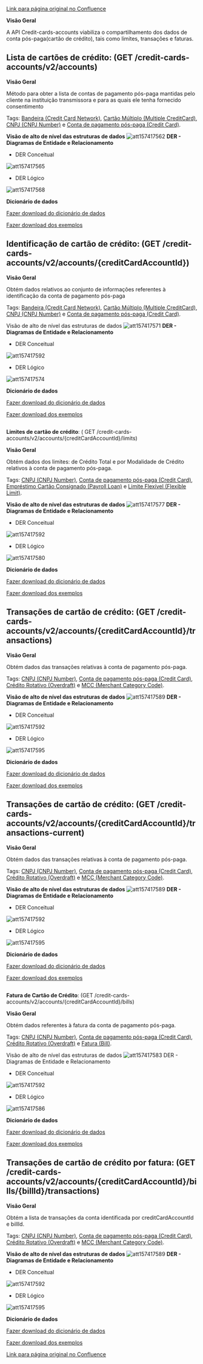 [Link para página original no Confluence](https://openfinancebrasil.atlassian.net/wiki/spaces/OF/pages/157417507)

**Visão Geral**

A API Credit-cards-accounts viabiliza o compartilhamento dos dados de conta pós-paga(cartão de crédito), tais como limites, transações e faturas.

## **Lista de cartões de crédito:** (GET /credit-cards-accounts/v2/accounts)

**Visão Geral**

Método para obter a lista de contas de pagamento pós-paga mantidas pelo cliente na instituição transmissora e para as quais ele tenha fornecido consentimento

Tags: [Bandeira (Credit Card Network)](https://openfinancebrasil.atlassian.net/wiki/spaces/OF/pages/17379230/Gloss+rio#Bandeira-%28Credit-Card-Network%29), [Cartão Múltiplo (Multiple CreditCard)](https://openfinancebrasil.atlassian.net/wiki/spaces/OF/pages/17379230/Gloss+rio#Cart%C3%A3o-M%C3%BAltiplo-%28Multiple-CreditCard%29), [CNPJ (CNPJ Number)](https://openfinancebrasil.atlassian.net/wiki/spaces/OF/pages/17379230/Gloss+rio#CNPJ-%28CNPJ-Number%29) e [Conta de pagamento pós-paga (Credit Card)](https://openfinancebrasil.atlassian.net/wiki/spaces/OF/pages/17379230/Gloss+rio#Conta-de-Pagamento-P%C3%B3s-paga-%28Credit-Card%29).

**Visão de alto de nível das estruturas de dados**
![att157417562](Informa%c3%a7%c3%b5es%20Gerais%20-%20Cart%c3%a3o%20de%20Cr%c3%a9dito%20-%20v2.1.0-rc.1/attachments/TLD_CreditCardAccount_List-f5ed7649.png)
**DER - Diagramas de Entidade e Relacionamento**

- DER Conceitual

![att157417565](Informa%c3%a7%c3%b5es%20Gerais%20-%20Cart%c3%a3o%20de%20Cr%c3%a9dito%20-%20v2.1.0-rc.1/attachments/DER_CreditCardAccount_List_Conceitual-0e6048e1.png)

- DER Lógico

![att157417568](Informa%c3%a7%c3%b5es%20Gerais%20-%20Cart%c3%a3o%20de%20Cr%c3%a9dito%20-%20v2.1.0-rc.1/attachments/DER_CreditCardAccount_List_Logico-e2ca0183.png)

**Dicionário de dados**

[Fazer download do dicionário de dados](https://openbanking-brasil.github.io/openapi/dictionary/creditCardsGetAccounts_v2.csv)

[Fazer download dos exemplos](https://openfinancebrasil.atlassian.net/wiki/download/attachments/9863186/accounts.csv?api=v2&amp;download=true)

## **Identificação de cartão de crédito**: (GET /credit-cards-accounts/v2/accounts/{creditCardAccountId})

**Visão Geral**

Obtém dados relativos ao conjunto de informações referentes à identificação da conta de pagamento pós-paga

Tags: [Bandeira (Credit Card Network)](https://openfinancebrasil.atlassian.net/wiki/spaces/OF/pages/17379230/Gloss+rio#Bandeira-%28Credit-Card-Network%29), [Cartão Múltiplo (Multiple CreditCard)](https://openfinancebrasil.atlassian.net/wiki/spaces/OF/pages/17379230/Gloss+rio#Cart%C3%A3o-M%C3%BAltiplo-%28Multiple-CreditCard%29), [CNPJ (CNPJ Number)](https://openfinancebrasil.atlassian.net/wiki/spaces/OF/pages/17379230/Gloss+rio#CNPJ-%28CNPJ-Number%29) e [Conta de pagamento pós-paga (Credit Card)](https://openfinancebrasil.atlassian.net/wiki/spaces/OF/pages/17379230/Gloss+rio#Conta-de-Pagamento-P%C3%B3s-paga-%28Credit-Card%29).

Visão de alto de nível das estruturas de dados
![att157417571](Informa%c3%a7%c3%b5es%20Gerais%20-%20Cart%c3%a3o%20de%20Cr%c3%a9dito%20-%20v2.1.0-rc.1/attachments/TLD_CreditCardAccount_Identification-a9737a16.png)
**DER - Diagramas de Entidade e Relacionamento**

- DER Conceitual

![att157417592](Informa%c3%a7%c3%b5es%20Gerais%20-%20Cart%c3%a3o%20de%20Cr%c3%a9dito%20-%20v2.1.0-rc.1/attachments/DER_CreditCardAccount-62b49dec.png)

- DER Lógico

![att157417574](Informa%c3%a7%c3%b5es%20Gerais%20-%20Cart%c3%a3o%20de%20Cr%c3%a9dito%20-%20v2.1.0-rc.1/attachments/DER_CreditCardAccount_Identification-c203839a.png)

**Dicionário de dados**

[Fazer download do dicionário de dados](https://openbanking-brasil.github.io/openapi/dictionary/creditCardsGetAccountsCreditCardAccountId_v2.csv)

[Fazer download dos exemplos](https://openfinancebrasil.atlassian.net/wiki/download/attachments/9863186/accounts_creditCardAccountId.csv?api=v2&amp;download=true)

##   
**Limites de cartão de crédito**: ( GET /credit-cards-accounts/v2/accounts/{creditCardAccountId}/limits)

**Visão Geral**

Obtém dados dos limites: de Crédito Total e por Modalidade de Crédito relativos à conta de pagamento pós-paga.

Tags: [CNPJ (CNPJ Number)](https://openfinancebrasil.atlassian.net/wiki/spaces/OF/pages/17379230/Gloss+rio#CNPJ-%28CNPJ-Number%29), [Conta de pagamento pós-paga (Credit Card)](https://openfinancebrasil.atlassian.net/wiki/spaces/OF/pages/17379230/Gloss+rio#Conta-de-Pagamento-P%C3%B3s-paga-%28Credit-Card%29), [Empréstimo Cartão Consignado (Payroll Loan)](https://openfinancebrasil.atlassian.net/wiki/spaces/OF/pages/17379230/Gloss+rio#Empr%C3%A9stimo-Cart%C3%A3o-Consignado-%28Payroll-Loan%29) e [Limite Flexível (Flexible Limit)](https://openfinancebrasil.atlassian.net/wiki/spaces/OF/pages/17379230/Gloss+rio#Limite-Flex%C3%ADvel-%28Flexible-Limit%29).

**Visão de alto de nível das estruturas de dados**
![att157417577](Informa%c3%a7%c3%b5es%20Gerais%20-%20Cart%c3%a3o%20de%20Cr%c3%a9dito%20-%20v2.1.0-rc.1/attachments/TLD_CreditCardAccount_Limits-da0b15b9.png)
**DER - Diagramas de Entidade e Relacionamento**

- DER Conceitual

![att157417592](Informa%c3%a7%c3%b5es%20Gerais%20-%20Cart%c3%a3o%20de%20Cr%c3%a9dito%20-%20v2.1.0-rc.1/attachments/DER_CreditCardAccount-62b49dec.png)

- DER Lógico

![att157417580](Informa%c3%a7%c3%b5es%20Gerais%20-%20Cart%c3%a3o%20de%20Cr%c3%a9dito%20-%20v2.1.0-rc.1/attachments/DER_CreditCardAccount_Limits-a61a5c76.png)

**Dicionário de dados**

[Fazer download do dicionário de dados](https://openbanking-brasil.github.io/openapi/dictionary/creditCardsGetAccountsCreditCardAccountIdLimits_v2.csv)

[Fazer download dos exemplos](https://openfinancebrasil.atlassian.net/wiki/download/attachments/9863186/accounts_creditCardAccountId_limits.csv?api=v2&amp;download=true)

## **Transações de cartão de crédito**: (GET /credit-cards-accounts/v2/accounts/{creditCardAccountId}/transactions)

**Visão Geral**

Obtém dados das transações relativas à conta de pagamento pós-paga.

Tags: [CNPJ (CNPJ Number)](https://openfinancebrasil.atlassian.net/wiki/spaces/OF/pages/17379230/Gloss+rio#CNPJ-%28CNPJ-Number%29), [Conta de pagamento pós-paga (Credit Card)](https://openfinancebrasil.atlassian.net/wiki/spaces/OF/pages/17379230/Gloss+rio#Conta-de-Pagamento-P%C3%B3s-paga-%28Credit-Card%29), [Crédito Rotativo (Overdraft)](https://openfinancebrasil.atlassian.net/wiki/spaces/OF/pages/17379230/Gloss+rio#Cr%C3%A9dito-Rotativo-%28Overdraft%29) e [MCC (Merchant Category Code)](https://openfinancebrasil.atlassian.net/wiki/spaces/OF/pages/17379230/Gloss+rio#MCC-%28Merchant-Category-Code%29).

**Visão de alto de nível das estruturas de dados**
![att157417589](Informa%c3%a7%c3%b5es%20Gerais%20-%20Cart%c3%a3o%20de%20Cr%c3%a9dito%20-%20v2.1.0-rc.1/attachments/TLD_CreditCardAccount_Transactions-30cd2d1e.png)
**DER - Diagramas de Entidade e Relacionamento**

- DER Conceitual

![att157417592](Informa%c3%a7%c3%b5es%20Gerais%20-%20Cart%c3%a3o%20de%20Cr%c3%a9dito%20-%20v2.1.0-rc.1/attachments/DER_CreditCardAccount-62b49dec.png)

- DER Lógico

![att157417595](Informa%c3%a7%c3%b5es%20Gerais%20-%20Cart%c3%a3o%20de%20Cr%c3%a9dito%20-%20v2.1.0-rc.1/attachments/DER_CreditCardAccount_Transactions-3ec790c3.png)

**Dicionário de dados**

[Fazer download do dicionário de dados](https://openbanking-brasil.github.io/openapi/dictionary/creditCardsGetAccountsCreditCardAccountIdTransactions_v2.csv)

[Fazer download dos exemplos](https://openfinancebrasil.atlassian.net/wiki/download/attachments/9863186/accounts_creditCardAccountId_transactions.csv?api=v2&amp;download=true)

## **Transações de cartão de crédito**: (GET /credit-cards-accounts/v2/accounts/{creditCardAccountId}/transactions-current)

**Visão Geral**

Obtém dados das transações relativas à conta de pagamento pós-paga.

Tags: [CNPJ (CNPJ Number)](https://openfinancebrasil.atlassian.net/wiki/spaces/OF/pages/17379230/Gloss+rio#CNPJ-%28CNPJ-Number%29), [Conta de pagamento pós-paga (Credit Card)](https://openfinancebrasil.atlassian.net/wiki/spaces/OF/pages/17379230/Gloss+rio#Conta-de-Pagamento-P%C3%B3s-paga-%28Credit-Card%29), [Crédito Rotativo (Overdraft)](https://openfinancebrasil.atlassian.net/wiki/spaces/OF/pages/17379230/Gloss+rio#Cr%C3%A9dito-Rotativo-%28Overdraft%29) e [MCC (Merchant Category Code)](https://openfinancebrasil.atlassian.net/wiki/spaces/OF/pages/17379230/Gloss+rio#MCC-%28Merchant-Category-Code%29).

**Visão de alto de nível das estruturas de dados**
![att157417589](Informa%c3%a7%c3%b5es%20Gerais%20-%20Cart%c3%a3o%20de%20Cr%c3%a9dito%20-%20v2.1.0-rc.1/attachments/TLD_CreditCardAccount_Transactions-30cd2d1e.png)
**DER - Diagramas de Entidade e Relacionamento**

- DER Conceitual

![att157417592](Informa%c3%a7%c3%b5es%20Gerais%20-%20Cart%c3%a3o%20de%20Cr%c3%a9dito%20-%20v2.1.0-rc.1/attachments/DER_CreditCardAccount-62b49dec.png)

- DER Lógico

![att157417595](Informa%c3%a7%c3%b5es%20Gerais%20-%20Cart%c3%a3o%20de%20Cr%c3%a9dito%20-%20v2.1.0-rc.1/attachments/DER_CreditCardAccount_Transactions-3ec790c3.png)

**Dicionário de dados**

[Fazer download do dicionário de dados](https://openbanking-brasil.github.io/openapi/dictionary/creditCardsGetAccountsCreditCardAccountIdTransactionsCurrent_v2.csv)

[Fazer download dos exemplos](https://openfinancebrasil.atlassian.net/wiki/download/attachments/9863186/accounts_creditCardAccountId_transactions_current.csv?api=v2&amp;download=true)

##   
**Fatura de Cartão de Crédito**: (GET /credit-cards-accounts/v2/accounts/{creditCardAccountId}/bills)

**Visão Geral**

Obtém dados referentes à fatura da conta de pagamento pós-paga.

Tags: [CNPJ (CNPJ Number)](https://openfinancebrasil.atlassian.net/wiki/spaces/OF/pages/17379230/Gloss+rio#CNPJ-%28CNPJ-Number%29), [Conta de pagamento pós-paga (Credit Card)](https://openfinancebrasil.atlassian.net/wiki/spaces/OF/pages/17379230/Gloss+rio#Conta-de-Pagamento-P%C3%B3s-paga-%28Credit-Card%29), [Crédito Rotativo (Overdraft)](https://openfinancebrasil.atlassian.net/wiki/spaces/OF/pages/17379230/Gloss+rio#Cr%C3%A9dito-Rotativo-%28Overdraft%29) e [Fatura (Bill)](https://openfinancebrasil.atlassian.net/wiki/spaces/OF/pages/17379230/Gloss+rio#Fatura-%28Bill%29).

Visão de alto de nível das estruturas de dados
![att157417583](Informa%c3%a7%c3%b5es%20Gerais%20-%20Cart%c3%a3o%20de%20Cr%c3%a9dito%20-%20v2.1.0-rc.1/attachments/TLD_CreditCardAccount_Bill-18fa37a9.png)
DER - Diagramas de Entidade e Relacionamento

- DER Conceitual

![att157417592](Informa%c3%a7%c3%b5es%20Gerais%20-%20Cart%c3%a3o%20de%20Cr%c3%a9dito%20-%20v2.1.0-rc.1/attachments/DER_CreditCardAccount-62b49dec.png)

- DER Lógico

![att157417586](Informa%c3%a7%c3%b5es%20Gerais%20-%20Cart%c3%a3o%20de%20Cr%c3%a9dito%20-%20v2.1.0-rc.1/attachments/DER_CreditCardAccount_Bill-eafe4a52.png)

**Dicionário de dados**

[Fazer download do dicionário de dados](https://openbanking-brasil.github.io/openapi/dictionary/creditCardsGetAccountsCreditCardAccountIdBills_v2.csv)

[Fazer download dos exemplos](https://openfinancebrasil.atlassian.net/wiki/download/attachments/9863186/accounts_creditCardAccountId_bills.csv?api=v2&amp;download=true)

## **Transações de cartão de crédito por fatura**: (GET /credit-cards-accounts/v2/accounts/{creditCardAccountId}/bills/{billId}/transactions)

**Visão Geral**

Obtém a lista de transações da conta identificada por creditCardAccountId e billId.

Tags: [CNPJ (CNPJ Number)](https://openfinancebrasil.atlassian.net/wiki/spaces/OF/pages/17379230/Gloss+rio#CNPJ-%28CNPJ-Number%29), [Conta de pagamento pós-paga (Credit Card)](https://openfinancebrasil.atlassian.net/wiki/spaces/OF/pages/17379230/Gloss+rio#Conta-de-Pagamento-P%C3%B3s-paga-%28Credit-Card%29), [Crédito Rotativo (Overdraft)](https://openfinancebrasil.atlassian.net/wiki/spaces/OF/pages/17379230/Gloss+rio#Cr%C3%A9dito-Rotativo-%28Overdraft%29) e [MCC (Merchant Category Code)](https://openfinancebrasil.atlassian.net/wiki/spaces/OF/pages/17379230/Gloss+rio#MCC-%28Merchant-Category-Code%29).

**Visão de alto de nível das estruturas de dados**
![att157417589](Informa%c3%a7%c3%b5es%20Gerais%20-%20Cart%c3%a3o%20de%20Cr%c3%a9dito%20-%20v2.1.0-rc.1/attachments/TLD_CreditCardAccount_Transactions-30cd2d1e.png)
**DER - Diagramas de Entidade e Relacionamento**

- DER Conceitual

![att157417592](Informa%c3%a7%c3%b5es%20Gerais%20-%20Cart%c3%a3o%20de%20Cr%c3%a9dito%20-%20v2.1.0-rc.1/attachments/DER_CreditCardAccount-62b49dec.png)

- DER Lógico

![att157417595](Informa%c3%a7%c3%b5es%20Gerais%20-%20Cart%c3%a3o%20de%20Cr%c3%a9dito%20-%20v2.1.0-rc.1/attachments/DER_CreditCardAccount_Transactions-3ec790c3.png)

**Dicionário de dados**

[Fazer download do dicionário de dados](https://openbanking-brasil.github.io/openapi/dictionary/creditCardsGetAccountsCreditCardAccountIdBillsBillIdTransactions_v2.csv)

[Fazer download dos exemplos](https://openfinancebrasil.atlassian.net/wiki/download/attachments/9863186/accounts_creditCardAccountId_bills_billId_transactions.csv?api=v2&amp;download=true)

[Link para página original no Confluence](https://openfinancebrasil.atlassian.net/wiki/spaces/OF/pages/157417507)